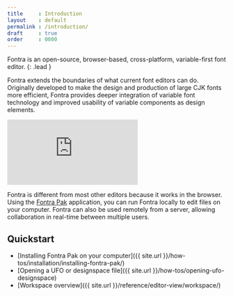 ```yaml
---
title     : Introduction
layout    : default
permalink : /introduction/
draft     : true
order     : 0000
---
```


Fontra is an open-source, browser-based, cross-platform, variable-first font editor.
{: .lead }

Fontra extends the boundaries of what current font editors can do. Originally developed to make the design and production of large <abr title="fonts with a large range of Chinese / Japanese / Korean characters">CJK fonts</abr> more efficient, Fontra provides deeper integration of variable font technology and improved usability of variable components as design elements.

<div class="__video-responsive">
<iframe title="vimeo-player" src="https://player.vimeo.com/video/827522961?h=3b3c478228" frameborder="0" allowfullscreen=""></iframe>
</div>

Fontra is different from most other editors because it works in the browser. Using the [Fontra Pak](how-tos/installing-fontra-pak) application, you can run Fontra locally to edit files on your computer. Fontra can also be used remotely from a server, allowing collaboration in real-time between multiple users.

Quickstart
----------

- [Installing Fontra Pak on your computer]({{ site.url }}/how-tos/installation/installing-fontra-pak/)
- [Opening a UFO or designspace file]({{ site.url }}/how-tos/opening-ufo-designspace)
- [Workspace overview]({{ site.url }}/reference/editor-view/workspace/)
